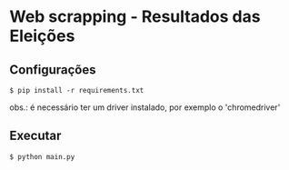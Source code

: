 # Web scrapping - Resultados das Eleições

## Configurações

`$ pip install -r requirements.txt`

obs.: é necessário ter um driver instalado, por exemplo o 'chromedriver'
## Executar

`$ python main.py`
